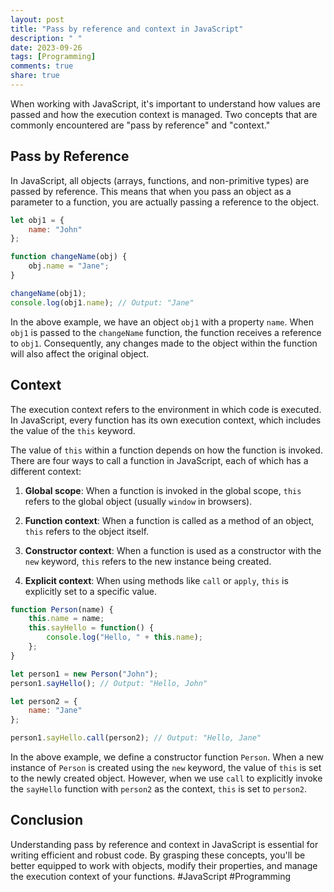 ```yaml
---
layout: post
title: "Pass by reference and context in JavaScript"
description: " "
date: 2023-09-26
tags: [Programming]
comments: true
share: true
---
```


When working with JavaScript, it's important to understand how values are passed and how the execution context is managed. Two concepts that are commonly encountered are "pass by reference" and "context."

## Pass by Reference
In JavaScript, all objects (arrays, functions, and non-primitive types) are passed by reference. This means that when you pass an object as a parameter to a function, you are actually passing a reference to the object.

```javascript
let obj1 = {
    name: "John"
};

function changeName(obj) {
    obj.name = "Jane";
}

changeName(obj1);
console.log(obj1.name); // Output: "Jane"
```

In the above example, we have an object `obj1` with a property `name`. When `obj1` is passed to the `changeName` function, the function receives a reference to `obj1`. Consequently, any changes made to the object within the function will also affect the original object.

## Context
The execution context refers to the environment in which code is executed. In JavaScript, every function has its own execution context, which includes the value of the `this` keyword.

The value of `this` within a function depends on how the function is invoked. There are four ways to call a function in JavaScript, each of which has a different context:

1. **Global scope**: When a function is invoked in the global scope, `this` refers to the global object (usually `window` in browsers).

2. **Function context**: When a function is called as a method of an object, `this` refers to the object itself.

3. **Constructor context**: When a function is used as a constructor with the `new` keyword, `this` refers to the new instance being created.

4. **Explicit context**: When using methods like `call` or `apply`, `this` is explicitly set to a specific value.

```javascript
function Person(name) {
    this.name = name;
    this.sayHello = function() {
        console.log("Hello, " + this.name);
    };
}

let person1 = new Person("John");
person1.sayHello(); // Output: "Hello, John"

let person2 = {
    name: "Jane"
};

person1.sayHello.call(person2); // Output: "Hello, Jane"
```

In the above example, we define a constructor function `Person`. When a new instance of `Person` is created using the `new` keyword, the value of `this` is set to the newly created object. However, when we use `call` to explicitly invoke the `sayHello` function with `person2` as the context, `this` is set to `person2`.

## Conclusion
Understanding pass by reference and context in JavaScript is essential for writing efficient and robust code. By grasping these concepts, you'll be better equipped to work with objects, modify their properties, and manage the execution context of your functions. #JavaScript #Programming